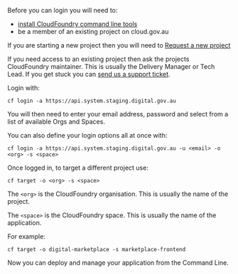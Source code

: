 Before you can login you will need to:

- [install CloudFoundry command line tools](/usage/setup/)
- be a member of an existing project on cloud.gov.au

If you are starting a new project then you will need to [Request a new project](/usage/start_new_project/)

If you need access to an existing project then ask the projects CloudFoundry maintainer. This is usually the Delivery Manager or Tech Lead. If you get stuck you can [send us a support ticket](mailto:support@cloud.gov.au).

Login with:

```
cf login -a https://api.system.staging.digital.gov.au
```

You will then need to enter your email address, password and select from a list of available Orgs and Spaces.

You can also define your login options all at once with:

```
cf login -a https://api.system.staging.digital.gov.au -u <email> -o <org> -s <space>
```

Once logged in, to target a different project use:

```
cf target -o <org> -s <space>
```

The `<org>` is the CloudFoundry organisation. This is usually the name of the project.

The `<space>` is the CloudFoundry space. This is usually the name of the application.

For example:

```
cf target -o digital-marketplace -s marketplace-frontend
```

Now you can deploy and manage your application from the Command Line.
